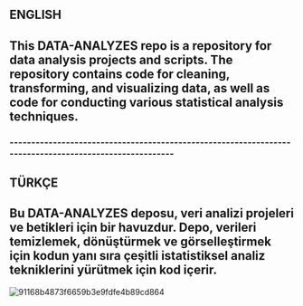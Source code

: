 ## ENGLISH
## This DATA-ANALYZES repo is a repository for data analysis projects and scripts. The repository contains code for cleaning, transforming, and visualizing data, as well as code for conducting various statistical analysis techniques.

### -------------------------------------------------------------------------------------------------------

## TÜRKÇE
## Bu DATA-ANALYZES deposu, veri analizi projeleri ve betikleri için bir havuzdur. Depo, verileri temizlemek, dönüştürmek ve görselleştirmek için kodun yanı sıra çeşitli istatistiksel analiz tekniklerini yürütmek için kod içerir.

![91168b4873f6659b3e9fdfe4b89cd864](https://user-images.githubusercontent.com/92849974/186727922-cc5cd6c5-e936-42af-9da3-51f13f4368f6.gif)

